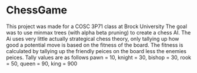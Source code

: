 # ChessGame

This project was made for a COSC 3P71 class at Brock University
The goal was to use minmax trees (with alpha beta pruning) to create a chess AI.
The Ai uses very little actually strategical chess theory, only tallying up how good a potential move is based on the fitness of the board.
The fitness is calculated by tallying up the friendly peices on the board less the enemies peices.
Tally values are as follows
pawn = 10, knight = 30, bishop = 30, rook = 50, queen = 90, king = 900
